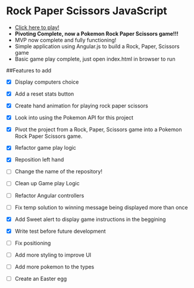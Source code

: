 # Rock Paper Scissors JavaScript

* [Click here to play!](https://pokerockpaperscissors.herokuapp.com)
* **Pivoting Complete, now a Pokemon Rock Paper Scissors game!!!**
* MVP now complete and fully functioning!
* Simple application using Angular.js to build a Rock, Paper, Scissors game
* Basic game play complete, just open index.html in browser to run

##Features to add
* [X] Display computers choice 
* [X] Add a reset stats button 
* [X] Create hand animation for playing rock paper scissors
* [X] Look into using the Pokemon API for this project
* [X] Pivot the project from a Rock, Paper, Scissors game into a Pokemon Rock Paper Scissors game.
* [X] Refactor game play logic
* [X] Reposition left hand
* [ ] Change the name of the repository!
* [ ] Clean up Game play Logic
* [ ] Refactor Angular controllers
* [ ] Fix temp solution to winning message being displayed more than once
* [X] Add Sweet alert to display game instructions in the beggining
* [X] Write test before future development
* [ ] Fix positioning 
* [ ] Add more styling to improve UI
* [ ] Add more pokemon to the types 
* [ ] Create an Easter egg




